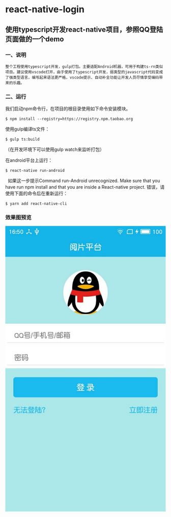 # react-native-login

## 使用typescript开发react-native项目，参照QQ登陆页面做的一个demo
### 一、说明
 
	整个工程使用typescript开发，gulp打包。主要适配Android机器，可用于构建ts-rn类似项目。建议使用vscode打开，由于使用了typescript开发，弱类型的javascript代码变成了强类型语言，编写起来语法更严格，vscode提示、自动补全功能让开发人员尽情享受编码带来的乐趣。

### 二、运行

我们启动npm命令行，在项目的根目录使用如下命令安装模块。
	
	$ npm install --registry=https://registry.npm.taobao.org
	
使用gulp编译ts文件：
	
	$ gulp ts:build
	
（在开发环境下可以使用gulp watch来监听打包）

在android平台上运行：

	$ react-native run-android
  
如果这一步提示Command run-Android unrecognized. Make sure that you have run npm install and that you are inside a React-native project. 错误，请使用下面的命令后在重新运行：

	$ yarn add react-native-cli
  
### 效果图预览

 ![image](https://github.com/lylwanan/react-native-login/blob/master/imgs/result.jpg)
 
